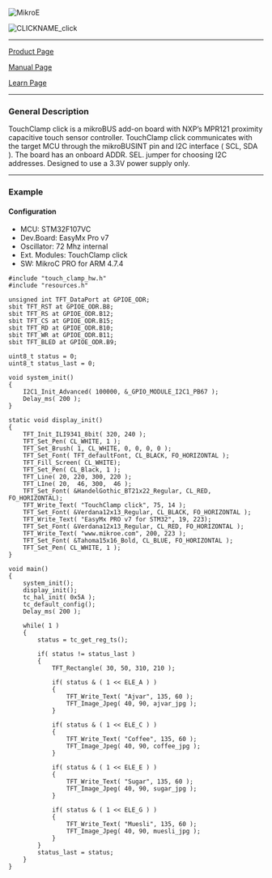 ![MikroE](http://www.mikroe.com/img/designs/beta/logo_small.png)

![CLICKNAME_click](http://cdn.mikroe.com/knowlegebase/uploads/2016/05/21114232/touch-clamp.png)

---
[Product Page](http://www.mikroe.com/click/touchclamp/)

[Manual Page](http://docs.mikroe.com/TouchClamp_click)

[Learn Page](http://learn.mikroe.com/energy-cost-effective-touchclamp/)

---

### General Description

TouchClamp click is a mikroBUS add-on board with NXP’s MPR121 proximity capacitive touch sensor controller. 
TouchClamp click communicates with the target MCU through the mikroBUSINT pin and I2C interface ( SCL, SDA ). 
The board has an onboard ADDR. SEL. jumper for choosing I2C addresses. Designed to use a 3.3V power supply only.

---

### Example

#### Configuration
* MCU:             STM32F107VC
* Dev.Board:       EasyMx Pro v7
* Oscillator:      72 Mhz internal
* Ext. Modules:    TouchClamp click
* SW:              MikroC PRO for ARM 4.7.4

```
#include "touch_clamp_hw.h"
#include "resources.h"

unsigned int TFT_DataPort at GPIOE_ODR;
sbit TFT_RST at GPIOE_ODR.B8;
sbit TFT_RS at GPIOE_ODR.B12;
sbit TFT_CS at GPIOE_ODR.B15;
sbit TFT_RD at GPIOE_ODR.B10;
sbit TFT_WR at GPIOE_ODR.B11;
sbit TFT_BLED at GPIOE_ODR.B9;

uint8_t status = 0;
uint8_t status_last = 0;

void system_init()
{
    I2C1_Init_Advanced( 100000, &_GPIO_MODULE_I2C1_PB67 );
    Delay_ms( 200 );
}

static void display_init()
{
    TFT_Init_ILI9341_8bit( 320, 240 );
    TFT_Set_Pen( CL_WHITE, 1 );
    TFT_Set_Brush( 1, CL_WHITE, 0, 0, 0, 0 );
    TFT_Set_Font( TFT_defaultFont, CL_BLACK, FO_HORIZONTAL );
    TFT_Fill_Screen( CL_WHITE);
    TFT_Set_Pen( CL_Black, 1 );
    TFT_Line( 20, 220, 300, 220 );
    TFT_LIne( 20,  46, 300,  46 );
    TFT_Set_Font( &HandelGothic_BT21x22_Regular, CL_RED, FO_HORIZONTAL);
    TFT_Write_Text( "TouchClamp click", 75, 14 );
    TFT_Set_Font( &Verdana12x13_Regular, CL_BLACK, FO_HORIZONTAL );
    TFT_Write_Text( "EasyMx PRO v7 for STM32", 19, 223);
    TFT_Set_Font( &Verdana12x13_Regular, CL_RED, FO_HORIZONTAL );
    TFT_Write_Text( "www.mikroe.com", 200, 223 );
    TFT_Set_Font( &Tahoma15x16_Bold, CL_BLUE, FO_HORIZONTAL );
    TFT_Set_Pen( CL_WHITE, 1 );
}

void main()
{
    system_init();
    display_init();
    tc_hal_init( 0x5A );
    tc_default_config();
    Delay_ms( 200 );
    
    while( 1 )
    {
        status = tc_get_reg_ts();
        
        if( status != status_last )
        {
            TFT_Rectangle( 30, 50, 310, 210 );
            
            if( status & ( 1 << ELE_A ) )
            {
                TFT_Write_Text( "Ajvar", 135, 60 );
                TFT_Image_Jpeg( 40, 90, ajvar_jpg );
            }
            
            if( status & ( 1 << ELE_C ) )
            {
                TFT_Write_Text( "Coffee", 135, 60 );
                TFT_Image_Jpeg( 40, 90, coffee_jpg );
            }
            
            if( status & ( 1 << ELE_E ) )
            {
                TFT_Write_Text( "Sugar", 135, 60 );
                TFT_Image_Jpeg( 40, 90, sugar_jpg );
            }
            
            if( status & ( 1 << ELE_G ) )
            {
                TFT_Write_Text( "Muesli", 135, 60 );
                TFT_Image_Jpeg( 40, 90, muesli_jpg );
            }
        }
        status_last = status;
    }
}
```
